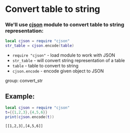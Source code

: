 # Convert table to string

### We'll use [cjson](https://luarocks.org/modules/openresty/lua-cjson) module to convert table to string representation:

```lua
local cjson = require "cjson"
str_table = cjson.encode(table)
```

- `require "cjson"` - load module to work with JSON
- `str_table` - will convert string representation of a table
- `table` - table to convert to string
- `cjson.encode` - encode given object to JSON

group: convert_str

## Example: 
```lua
local cjson = require "cjson"
t={{1,2,3},{4,5,6}}
print(cjson.encode(t))
```
```
[[1,2,3],[4,5,6]]

```

